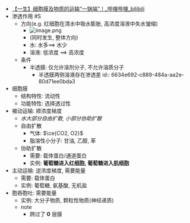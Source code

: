 - [【一生】细胞膜及物质的运输“一锅端”！_哔哩哔哩_bilibili](https://www.bilibili.com/video/av336712078/)
- 渗透作用 #S
	- 方向(e.g. 红细胞在清水中吸水膨胀, 高浓度溶液中失水皱缩)
		- ![image.png](../assets/image_1714743184734_0.png)
		- (同时发生, 整体方向)
		- 水: 水多==> 水少
		- 溶液: 低浓度 ==> 高浓度
	- 条件
		- 半透膜: 仅允许溶剂分子, 不允许溶质分子
			- 半透膜两侧溶液存在渗透差
			  id:: 6634e692-c889-484a-aa2e-80d71ee0bda3
- 细胞膜
	- 结构特性: 流动性
	- 功能特性: 选择透过性
- 被动运输: 顺浓度梯度
	- *水大部分自由扩散, 小部分协助扩散*
	- 自由扩散
		- 气体: $\ce{CO2, O2}$
		- 脂溶性小分子: 甘油, 乙醇, 苯
	- 协助扩散
		- 需要: 载体蛋白/通道蛋白
		- 实例: **葡萄糖进入红细胞, 葡萄糖进入肌细胞**
- 主动运输: 逆浓度梯度, 需要能量
	- 需要: 载体蛋白
	- 实例: 葡萄糖, 氨基酸, 无机盐
- 胞吞胞吐: 需要能量
	- 实例: 大分子物质, 颗粒性物质(神经递质)
	- note
		- 跨过了 **0** 层膜